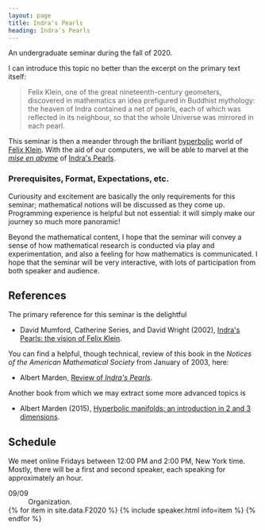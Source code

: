 ```yaml
---
layout: page
title: Indra's Pearls
heading: Indra's Pearls
---
```

<span class="subheading">An undergraduate seminar during the fall of 2020.</span>

I can introduce this topic no better than the excerpt on the primary text
itself:

> Felix Klein, one of the great nineteenth-century geometers, discovered in
> mathematics an idea prefigured in Buddhist mythology: the heaven of Indra
> contained a net of pearls, each of which was reflected in its neighbour, so
> that the whole Universe was mirrored in each pearl.

This seminar is then a meander through the brilliant
[hyperbolic](https://en.wikipedia.org/wiki/Hyperbolic_geometry#/media/File:Rhombitriheptagonal_tiling.svg)
world of [Felix Klein](https://en.wikipedia.org/wiki/Felix_Klein).
With the aid of our computers, we will be able to marvel at the
[_mise en abyme_](https://en.wikipedia.org/wiki/Mise_en_abyme) of [Indra's
Pearls](https://en.wikipedia.org/wiki/Indra%27s_net).

### Prerequisites, Format, Expectations, etc.

Curiousity and excitement are basically the only requirements for this
seminar; mathematical notions will be discussed as they come up. Programming
experience is helpful but not essential: it will simply make our journey so
much more panoramic!

Beyond the mathematical content, I hope that the seminar will convey a sense
of how mathematical research is conducted via play and experimentation, and
also a feeling for how mathematics is communicated. I hope that the seminar
will be very interactive, with lots of participation from both speaker and
audience.

## References

The primary reference for this seminar is the delightful

* David Mumford, Catherine Series, and David Wright (2002),
[Indra's Pearls: the vision of Felix Klein][Indra].

You can find a helpful, though technical, review of this book in the _Notices of
the American Mathematical Society_ from January of 2003, here:

* Albert Marden, [Review of _Indra's Pearls_](https://www.ams.org/notices/200301/rev-marden.pdf).

Another book from which we may extract some more advanced topics is

* Albert Marden (2015),
[Hyperbolic manifolds: an introduction in 2 and 3 dimensions][Marden].

## Schedule

We meet online Fridays between 12:00 PM and 2:00 PM, New York time. Mostly,
there will be a first and second speaker, each speaking for approximately an
hour.

<dl>
<dt>09/09</dt>
<dd>Organization.</dd>
{% for item in site.data.F2020 %}
{% include speaker.html info=item %}
{% endfor %}
</dl>

[Indra]: <https://clio.columbia.edu/catalog/14102923>
[Marden]: <https://clio.columbia.edu/catalog/11786543>
